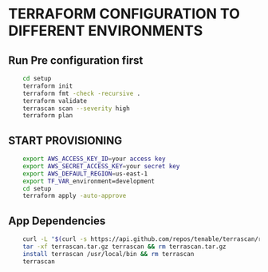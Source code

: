 # TERRAFORM CONFIGURATION TO DIFFERENT ENVIRONMENTS


## Run Pre configuration first

```bash
    cd setup
    terraform init
    terraform fmt -check -recursive .
    terraform validate
    terrascan scan --severity high
    terraform plan
```
## START PROVISIONING
```bash
    export AWS_ACCESS_KEY_ID=your access key
    export AWS_SECRET_ACCESS_KEY=your secret key
    export AWS_DEFAULT_REGION=us-east-1
    export TF_VAR‍_environment=development
    cd setup
    terraform apply -auto-approve
```

## App Dependencies
```bash
    curl -L "$(curl -s https://api.github.com/repos/tenable/terrascan/releases/latest | grep -o -E "https://.+?_Darwin_x86_64.tar.gz")" > terrascan.tar.gz
    tar -xf terrascan.tar.gz terrascan && rm terrascan.tar.gz
    install terrascan /usr/local/bin && rm terrascan
    terrascan
```
